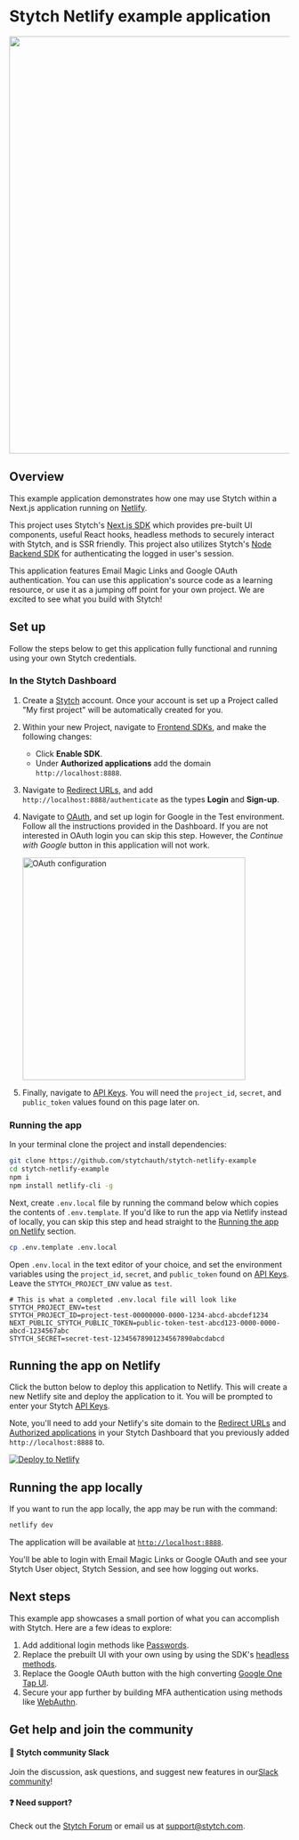 # Stytch Netlify example application

<p align="center">
  <img src="https://user-images.githubusercontent.com/100632220/217049841-b9eeb72a-3e50-4074-839a-e64ee5d4a88c.png" width="750">
</p>

## Overview

This example application demonstrates how one may use Stytch within a Next.js application running on [Netlify](https://www.netlify.com/integrations/stytch/).

This project uses Stytch's [Next.js SDK](https://stytch.com/docs/sdks/javascript-sdk) which provides pre-built UI components, useful React hooks, headless methods to securely interact with Stytch, and is SSR friendly. This project also utilizes Stytch's [Node Backend SDK](https://www.npmjs.com/package/stytch) for authenticating the logged in user's session.  

This application features Email Magic Links and Google OAuth authentication. You can use this application's source code as a learning resource, or use it as a jumping off point for your own project. We are excited to see what you build with Stytch!

## Set up

Follow the steps below to get this application fully functional and running using your own Stytch credentials.

### In the Stytch Dashboard

1. Create a [Stytch](https://stytch.com/) account. Once your account is set up a Project called "My first project" will be automatically created for you.

2. Within your new Project, navigate to [Frontend SDKs](https://stytch.com/dashboard/sdk-configuration), and make the following changes:

   - Click **Enable SDK**.
   - Under **Authorized applications** add the domain `http://localhost:8888`.

3. Navigate to [Redirect URLs](https://stytch.com/dashboard/redirect-urls), and add `http://localhost:8888/authenticate` as the types **Login** and **Sign-up**.

4. Navigate to [OAuth](https://stytch.com/dashboard/oauth), and set up login for Google in the Test environment. Follow all the instructions provided in the Dashboard. If you are not interested in OAuth login you can skip this step. However, the _Continue with Google_ button in this application will not work.
   
   <img width="400" alt="OAuth configuration" src="https://user-images.githubusercontent.com/100632220/217055674-a7dafc17-6ad3-492f-8dd2-92560d60dc00.png">

5. Finally, navigate to [API Keys](https://stytch.com/dashboard/api-keys). You will need the `project_id`, `secret`, and `public_token` values found on this page later on.

### Running the app
In your terminal clone the project and install dependencies:

```bash
git clone https://github.com/stytchauth/stytch-netlify-example
cd stytch-netlify-example
npm i
npm install netlify-cli -g
```

Next, create `.env.local` file by running the command below which copies the contents of `.env.template`. If you'd like to run the app via Netlify instead of locally, you can skip this step and head straight to the [Running the app on Netlify](#running-the-app-on-netlify) section.
```bash
cp .env.template .env.local
```

Open `.env.local` in the text editor of your choice, and set the environment variables using the `project_id`, `secret`, and `public_token` found on [API Keys](https://stytch.com/dashboard/api-keys). Leave the `STYTCH_PROJECT_ENV` value as `test`.

```
# This is what a completed .env.local file will look like
STYTCH_PROJECT_ENV=test
STYTCH_PROJECT_ID=project-test-00000000-0000-1234-abcd-abcdef1234
NEXT_PUBLIC_STYTCH_PUBLIC_TOKEN=public-token-test-abcd123-0000-0000-abcd-1234567abc
STYTCH_SECRET=secret-test-12345678901234567890abcdabcd
```

## Running the app on Netlify
Click the button below to deploy this application to Netlify. This will create a new Netlify site and deploy the application to it. You will be prompted to enter your Stytch [API Keys](https://stytch.com/dashboard/api-keys). 

Note, you'll need to add your Netlify's site domain to the [Redirect URLs](https://stytch.com/dashboard/redirect-urls) and [Authorized applications](https://stytch.com/dashboard/sdk-configuration) in your Stytch Dashboard that you previously added `http://localhost:8888` to. 

[![Deploy to Netlify](https://www.netlify.com/img/deploy/button.svg)](https://app.netlify.com/start/deploy?repository=https://github.com/stytchauth/stytch-netlify-example)

## Running the app locally
If you want to run the app locally, the app may be run with the command:

```bash
netlify dev
```

The application will be available at [`http://localhost:8888`](http://localhost:8888).

You'll be able to login with Email Magic Links or Google OAuth and see your Stytch User object, Stytch Session, and see how logging out works.

## Next steps

This example app showcases a small portion of what you can accomplish with Stytch. Here are a few ideas to explore:

1. Add additional login methods like [Passwords](https://stytch.com/docs/passwords#guides_getting-started-sdk).
2. Replace the prebuilt UI with your own using by using the SDK's [headless methods](https://stytch.com/docs/sdks/javascript-sdk).
3. Replace the Google OAuth button with the high converting [Google One Tap UI](https://stytch.com/docs/oauth#guides_google-sdk).
4. Secure your app further by building MFA authentication using methods like [WebAuthn](https://stytch.com/docs/sdks/javascript-sdk#webauthn).

## Get help and join the community

#### :speech_balloon: Stytch community Slack

Join the discussion, ask questions, and suggest new features in our ​[Slack community](https://join.slack.com/t/stytch/shared_invite/zt-nil4wo92-jApJ9Cl32cJbEd9esKkvyg)!

#### :question: Need support?

Check out the [Stytch Forum](https://forum.stytch.com/) or email us at [support@stytch.com](mailto:support@stytch.com).
